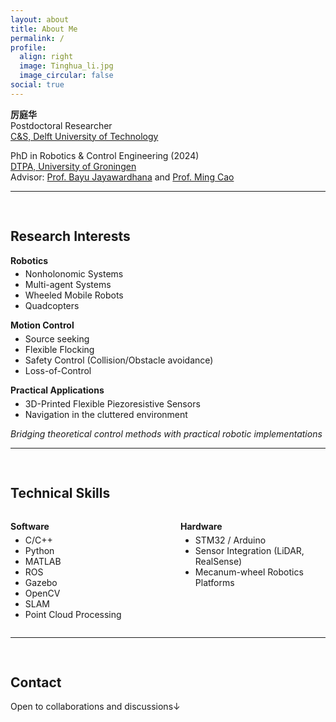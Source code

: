 ```yaml
---
layout: about
title: About Me
permalink: /
profile:
  align: right
  image: Tinghua_li.jpg
  image_circular: false
social: true
---
```


**厉庭华**  
Postdoctoral Researcher  
[C&S, Delft University of Technology](https://www.tudelft.nl/lr/organisatie/afdelingen/control-and-operations/control-and-simulation)

PhD in Robotics & Control Engineering (2024)  
[DTPA, University of Groningen](https://www.rug.nl/research/discrete-technology-production-automation/?lang=en)  
Advisor: [Prof. Bayu Jayawardhana](https://www.rug.nl/staff/b.jayawardhana) and [Prof. Ming Cao](https://www.rug.nl/staff/m.cao/)

---
<div style="height: 1rem;"></div>

## Research Interests

<p style="margin-bottom: 0.3rem;"><strong>Robotics</strong></p>
<ul style="margin-top: 0;">
  <li>Nonholonomic Systems</li>
  <li>Multi-agent Systems</li>
  <li>Wheeled Mobile Robots</li>
  <li>Quadcopters</li>
</ul>

<p style="margin-bottom: 0.3rem;"><strong>Motion Control</strong></p>
<ul style="margin-top: 0;">
  <li>Source seeking</li>
  <li>Flexible Flocking</li>
  <li>Safety Control (Collision/Obstacle avoidance)</li>
  <li>Loss-of-Control</li>
</ul>

<p style="margin-bottom: 0.3rem;"><strong>Practical Applications</strong></p>
<ul style="margin-top: 0;">
  <li>3D-Printed Flexible Piezoresistive Sensors</li>
  <li>Navigation in the cluttered environment</li>
</ul>

<p><em>Bridging theoretical control methods with practical robotic implementations</em></p>

---
<div style="height: 1rem;"></div>

## Technical Skills

<div style="display: flex; flex-wrap: wrap; gap: 40px;">

  <div style="flex: 1; min-width: 200px;">
    <p style="margin-bottom: 0.3rem;"><strong>Software</strong></p>
    <ul style="margin-top: 0;">
      <li>C/C++</li>
      <li>Python</li>
      <li>MATLAB</li>
      <li>ROS</li>
      <li>Gazebo</li>
      <li>OpenCV</li>
      <li>SLAM</li>
      <li>Point Cloud Processing</li>
    </ul>
  </div>

  <div style="flex: 1; min-width: 200px;">
    <p style="margin-bottom: 0.3rem;"><strong>Hardware</strong></p>
    <ul style="margin-top: 0;">
      <li>STM32 / Arduino</li>
      <li>Sensor Integration (LiDAR, RealSense)</li>
      <li>Mecanum-wheel Robotics Platforms</li>
    </ul>
  </div>

</div>

---
<div style="height: 1rem;"></div>

## Contact

Open to collaborations and discussions↓
